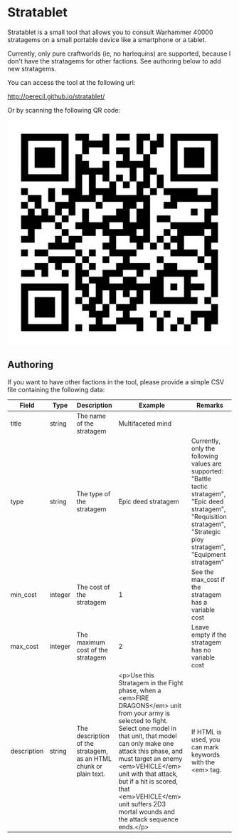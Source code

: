 # Stratablet

Stratablet is a small tool that allows you to consult Warhammer 40000 stratagems on a small portable device like 
a smartphone or a tablet.

Currently, only pure craftworlds (ie, no harlequins) are supported, because I don't have the stratagems for other 
factions. See authoring below to add new stratagems.

You can access the tool at the following url:

http://perecil.github.io/stratablet/

Or by scanning the following QR code:

![Stratablet](./resources/img/qr-code.svg)

## Authoring

If you want to have other factions in the tool, please provide a simple CSV file containing the following data:

|Field|Type|Description| Example                                                                                                                                                                                                                                                                                                                                                                                                       | Remarks                                                                                                                                                                          |
|---|---|---|---------------------------------------------------------------------------------------------------------------------------------------------------------------------------------------------------------------------------------------------------------------------------------------------------------------------------------------------------------------------------------------------------------------|----------------------------------------------------------------------------------------------------------------------------------------------------------------------------------|
|title|string|The name of the stratagem| Multifaceted mind                                                                                                                                                                                                                                                                                                                                                                                             ||
|type|string|The type of the stratagem| Epic deed stratagem                                                                                                                                                                                                                                                                                                                                                                                           | Currently, only the following values are supported: "Battle tactic stratagem", "Epic deed stratagem", "Requisition stratagem", "Strategic ploy stratagem", "Equipment stratagem" |
|min_cost|integer|The cost of the stratagem| 1                                                                                                                                                                                                                                                                                                                                                                                                             | See the max_cost if the stratagem has a variable cost                                                                                                                            |
|max_cost|integer|The maximum cost of the stratagem| 2                                                                                                                                                                                                                                                                                                                                                                                                             | Leave empty if the stratagem has no variable cost                                                                                                                                |
|description|string|The description of the stratagem, as an HTML chunk or plain text.| &lt;p&gt;Use this Stratagem in the Fight phase, when a &lt;em&gt;FIRE DRAGONS&lt;/em&gt; unit from your army is selected to fight. Select one model in that unit, that model can only make one attack this phase, and must target an enemy &lt;em&gt;VEHICLE&lt;/em&gt; unit with that attack, but if a hit is scored, that &lt;em&gt;VEHICLE&lt;/em&gt; unit suffers 2D3 mortal wounds and	the attack sequence ends.&lt;/p&gt; | If HTML is used, you can mark keywords with the &lt;em&gt; tag.                                                                                                                  |
